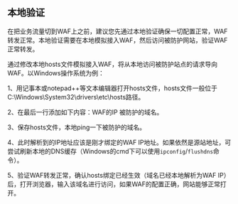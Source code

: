## 本地验证

在把业务流量切到WAF上之前，建议您先通过本地验证确保一切配置正常，WAF转发正常。本地验证需要在本地模拟接入WAF，然后访问被防护网站，验证WAF正常转发。

通过修改本地hosts文件模拟接入WAF，将从本地访问被防护站点的请求导向WAF。以Windows操作系统为例：

1、用记事本或notepad++等文本编辑器打开hosts文件，hosts文件一般位于C:\Windows\System32\drivers\etc\hosts路径。

2、在最后一行添加如下内容：WAF的IP 被防护的域名。

3、保存hosts文件，本地ping一下被防护的域名。

4、此时解析到的IP地址应该是刚才绑定的WAF IP地址。如果依然是源站地址，可尝试刷新本地的DNS缓存（Windows的cmd下可以使用`ipconfig`/`flushdns`命令）。

5、验证WAF转发正常，确认hosts绑定已经生效（域名已经本地解析为WAF IP）后，打开浏览器，输入该域名进行访问，如果WAF的配置正确，网站能够正常打开。